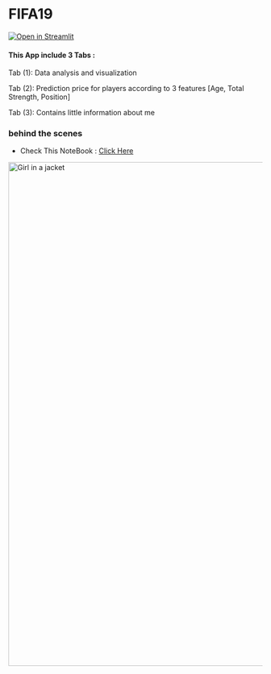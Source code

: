 # FIFA19
[![Open in Streamlit](https://static.streamlit.io/badges/streamlit_badge_black_white.svg)](https://abdelhamidadel-fifa19-fifa19-2x1jyv.streamlitapp.com/)

#### This App include 3 Tabs :
Tab (1): Data analysis and visualization

Tab (2): Prediction price for players according to 3 features [Age, Total Strength, Position]

Tab (3): Contains little information about me

### behind the scenes
- Check This NoteBook : <a href="https://github.com/AbdelhamidADel/FIFA19/blob/main/Fifa-19%20End%20to%20End.ipynb">Click Here </a>

<img src="https://preview.redd.it/pb7u6zns2tl11.jpg?auto=webp&s=06b371222d71f1b9c15c2f80e8162e28892f4d44" alt="Girl in a jacket" width="1000">
